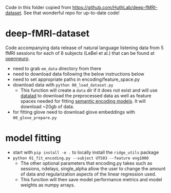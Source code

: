 Code in this folder copied from https://github.com/HuthLab/deep-fMRI-dataset. See that wonderful repo for up-to-date code!

# deep-fMRI-dataset
Code accompanying data release of natural language listening data from 5 fMRI sessions for each of 8 subjects (LeBel et al.) that can be found at [openneuro](https://openneuro.org/datasets/ds003020).

- need to grab `em_data` directory from there
- need to download data following the below instructions below
- need to set appropriate paths in encoding/feature_space.py
- download data with `python 00_load_dataset.py`
    - This function will create a `data` dir if it does not exist and will use [datalad](https://github.com/datalad/datalad) to download the preprocessed data as well as feature spaces needed for fitting [semantic encoding models](https://www.nature.com/articles/nature17637). It will download ~20gb of data. 
- for fitting glove need to download glove embeddings with `00_glove_prepare.py`

# model fitting
- start with `pip install -e .` to locally install the `ridge_utils` package
- `python 01_fit_encoding.py --subject UTS03 --feature eng1000`
    - The other optional parameters that encoding.py takes such as sessions, ndelays, single_alpha allow the user to change the amount of data and regularization aspects of the linear regression used. 
    - This function will then save model performance metrics and model weights as numpy arrays. 